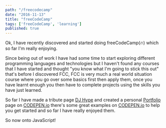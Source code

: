```yaml
---
path: "/freecodecamp"
date: "2016-11-13"
title: "freeCodeCamp"
tags: ['freeCodeCamp', 'learning']
published: true
---
```


Ok, I have recently discovered and started doing freeCodeCamp(🔥)
which so far I'm really enjoying.

Since being out of work I have had some time to start exploring
different programming languages and technologies but I haven't found
any courses that I have started and thought "you know what I'm going
to stick this out" that's before I discovered FCC, FCC is very much a
real world situation course where you go over some basics first then
apply them, once you have learnt enough you then have to complete
projects using the skills you have just learned.

So far I have made a tribute page
[DJ Hype](http://codepen.io/spences10/full/NbqZob/) and created a
personal [Portfolio](http://codepen.io/spences10/full/NbGXoy/) page on
[CODEPEN.io](http://codepen.io/spences10/) there's some great examples
on [CODEPEN.io](http://codepen.io/) to help you get started and so far
I have really enjoyed them.

So now onto JavaScript!
